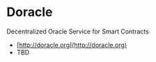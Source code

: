 # Doracle

Decentralized Oracle Service for Smart Contracts

- [http://doracle.org](http://doracle.org)
- TBD


